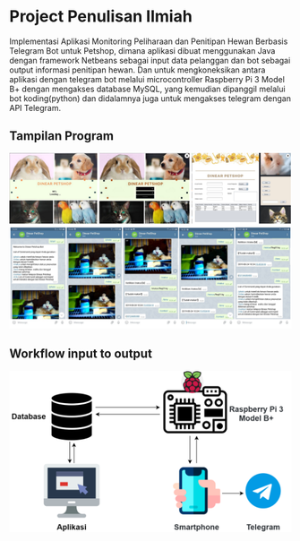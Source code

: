# Project Penulisan Ilmiah
Implementasi Aplikasi Monitoring Peliharaan dan Penitipan Hewan Berbasis Telegram Bot untuk Petshop, dimana aplikasi dibuat menggunakan Java dengan framework Netbeans sebagai input data pelanggan dan bot sebagai output informasi penitipan hewan. Dan untuk mengkoneksikan antara aplikasi dengan telegram bot melalui microcontroller Raspberry Pi 3 Model B+ dengan mengakses database MySQL, yang kemudian dipanggil melalui bot koding(python) dan didalamnya juga untuk mengakses telegram dengan API Telegram.

## Tampilan Program
![](TampilanProgram.png)

## Workflow input to output
![](workflow.png)
